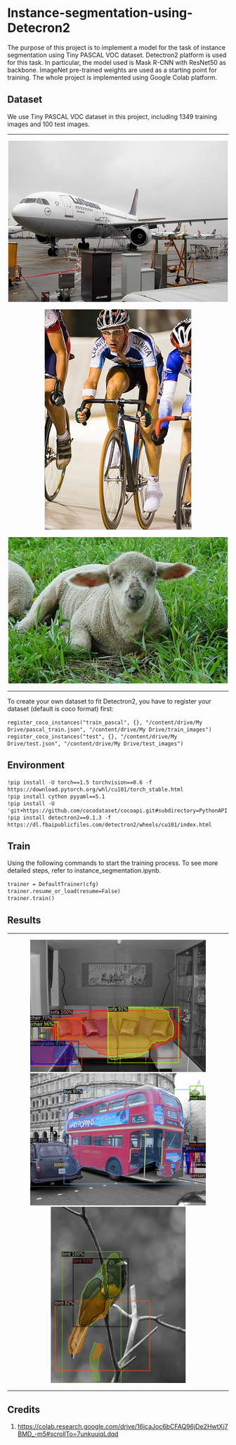# Instance-segmentation-using-Detecron2
The purpose of this project is to implement a model for the task of instance segmentation using Tiny PASCAL VOC dataset. Detectron2 platform is used for this task. In particular, the model used is Mask R-CNN with ResNet50 as backbone. ImageNet pre-trained weights are used as a starting point for training.
The whole project is implemented using Google Colab platform.
## Dataset
We use Tiny PASCAL VOC dataset in this project, including 1349 training images and 100 test images.

------------------
<p align="center">
  <img src="2007_000033.jpg">
</p>

<p align="center">
  <img src="2007_000129.jpg">
</p>

<p align="center">
  <img src="2007_000175.jpg">
</p>

-------------------

To create your own dataset to fit Detectron2, you have to register your dataset (default is coco format) first:
```
register_coco_instances("train_pascal", {}, "/content/drive/My Drive/pascal_train.json", "/content/drive/My Drive/train_images")
register_coco_instances("test", {}, "/content/drive/My Drive/test.json", "/content/drive/My Drive/test_images")
```

## Environment

 ```
!pip install -U torch==1.5 torchvision==0.6 -f https://download.pytorch.org/whl/cu101/torch_stable.html
!pip install cython pyyaml==5.1
!pip install -U 'git+https://github.com/cocodataset/cocoapi.git#subdirectory=PythonAPI'
!pip install detectron2==0.1.3 -f https://dl.fbaipublicfiles.com/detectron2/wheels/cu101/index.html
  ```
## Train

Using the following commands to start the training process. To see more detailed steps, refer to instance_segmentation.ipynb.
```
trainer = DefaultTrainer(cfg)
trainer.resume_or_load(resume=False)
trainer.train() 
```

## Results
------------------
<p align="center">
  <img src="test2.png">
  <img src="test4.png">
  <img src="test5.png">
</p>

-------------------

## Credits
1) https://colab.research.google.com/drive/16jcaJoc6bCFAQ96jDe2HwtXj7BMD_-m5#scrollTo=7unkuuiqLdqd
